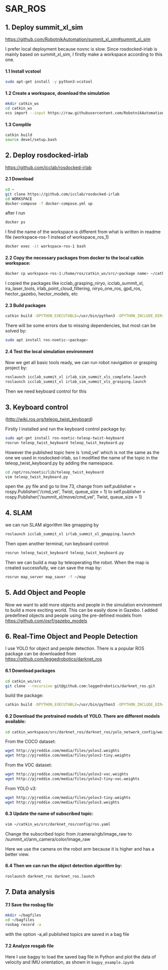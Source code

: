# SAR_ROS


## 1. Deploy summit_xl_sim 
https://github.com/RobotnikAutomation/summit_xl_sim#summit_xl_sim

I prefer local deployment because novnc is slow. Since 
rosdocked-irlab is mainly based on summit_xl_sim, I firstly make a workspace according to this one.


#### 1.1 Install vcstool

```bash
sudo apt-get install -y python3-vcstool
```

#### 1.2 Create a workspace, download the simulation

```bash
mkdir catkin_ws
cd catkin_ws
vcs import --input https://raw.githubusercontent.com/RobotnikAutomation/summit_xl_sim/melodic-devel/repos/summit_xl_sim_devel.repos
```

#### 1.3 Complile
```bash
catkin build
source devel/setup.bash
```

## 2. Deploy rosdocked-irlab
https://github.com/icclab/rosdocked-irlab

#### 2.1 Download

```bash
cd ~
git clone https://github.com/icclab/rosdocked-irlab
cd WORKSPACE
docker-compose -f docker-compose.yml up
```

after I run

```bash
docker ps
```

I find the name of the workspace is different from what is written in readme file (workspace-ros-1 instead of workspace_ros_1)

```bash
docker exec -it workspace-ros-1 bash
```

#### 2.2 Copy the necessary packages from docker to the local catkin workspace:

```bash
docker cp workspace-ros-1:/home/ros/catkin_ws/src/<package name> ~/catkin_ws/src/
```

I copied the packages like icclab_grasping_niryo, icclab_summit_xl, ira_laser_tools, irlab_point_cloud_filtering, niryo_one_ros, gpd_ros, hector_gazebo, hector_models, etc

#### 2.3 Build packages

```bash
catkin build -DPYTHON_EXECUTABLE=/usr/bin/python3 -DPYTHON_INCLUDE_DIR=/usr/include/python3.7m
```

There will be some errors due to missing dependencies, but most can be solved by:

```bash
sudo apt install ros-noetic-<package>
```

#### 2.4 Test the local simulation environment
Now we get all basic tools ready, we can run robot navigation or grasping project by:

```bash
roslaunch icclab_summit_xl irlab_sim_summit_xls_complete.launch
roslaunch icclab_summit_xl irlab_sim_summit_xls_grasping.launch
```

Then we need keyboard control for this

## 3. Keyboard control
(http://wiki.ros.org/teleop_twist_keyboard)

Firstly I installed and run the keyboard control package by:

```bash
sudo apt-get install ros-noetic-teleop-twist-keyboard
rosrun teleop_twist_keyboard teleop_twist_keyboard.py
```

However the published topic here is ‘cmd_vel’ which is not the same as the one we used in rosdocked-irlab, so I modified the name of the topic in the teleop_twist_keyboard.py by adding the namespace.

```bash
cd /opt/ros/noetic/lib/teleop_twist_keyboard
vim teleop_twist_keyboard.py
```

open the .py file and go to line 73, change from self.publisher = rospy.Publisher('/cmd_vel', Twist, queue_size = 1) to
self.publisher = rospy.Publisher('/summit_xl/move/cmd_vel', Twist, queue_size = 1)

## 4. SLAM

we can run SLAM algorithm like gmapping by

```bash
roslaunch icclab_summit_xl irlab_summit_xl_gmapping.launch
```

Then open another terminal, run keyboard control:

```bash
rosrun teleop_twist_keyboard teleop_twist_keyboard.py
```

Then we can build a map by teleoperating the robot. When the map is created successfully, we can save the map by:

```bash
rosrun map_server map_saver -f ~/map
```

## 5. Add Object and People

Now we want to add more objects and people in the simulation environment to build a more exciting world. This can be easily done in Gazebo. I added predefined objects and people using the pre-defined models from https://github.com/osrf/gazebo_models

## 6. Real-Time Object and People Detection
I use YOLO for object and people detection. There is a popular ROS package can be downloaded from https://github.com/leggedrobotics/darknet_ros

#### 6.1 Download packages

```bash
cd catkin_ws/src
git clone --recursive git@github.com:leggedrobotics/darknet_ros.git
```

build the package:

```bash
catkin build -DPYTHON_EXECUTABLE=/usr/bin/python3 -DPYTHON_INCLUDE_DIR=/usr/include/python3.7m
```

#### 6.2 Download the pretrained models of YOLO. There are different models available:

```bash
cd catkin_workspace/src/darknet_ros/darknet_ros/yolo_network_config/weights/
```

From the COCO dataset:
```bash
wget http://pjreddie.com/media/files/yolov2.weights
wget http://pjreddie.com/media/files/yolov2-tiny.weights
```

From the VOC dataset:
```bash
wget http://pjreddie.com/media/files/yolov2-voc.weights
wget http://pjreddie.com/media/files/yolov2-tiny-voc.weights
```

From YOLO v3:
```bash
wget http://pjreddie.com/media/files/yolov3-tiny.weights
wget http://pjreddie.com/media/files/yolov3.weights
```

#### 6.3 Update the name of subscribed topic:
```bash
vim ~/catkin_ws/src/darknet_ros/config/ros.yaml
```
Change the subscribed topic from /camera/rgb/image_raw to /summit_xl/arm_camera/color/image_raw 

Here we use the camera on the robot arm because it is higher and has a better view.

#### 6.4 Then we can run the object detection algorithm by: 
```bash
roslaunch darknet_ros darknet_ros.launch
```
## 7. Data analysis

#### 7.1 Save the rosbag file
```bash
mkdir ~/bagfiles
cd ~/bagfiles
rosbag record -a
```

with the option -a,all published topics are saved in a bag file

#### 7.2 Analyze rosgab file
Here I use bagpy to load the saved bag file in Python and plot the data of velocity and IMU orientation, as shown in `bagpy_example.ipynb`
